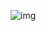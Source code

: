 ![img](https://github.com/Abhinav330/Data-Science-Projects/blob/main/EDA/Social%20media%20analytics/Header_img.jpg?raw=true) 
